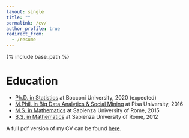 ```yaml
---
layout: single
title: ""
permalink: /cv/
author_profile: true
redirect_from:
  - /resume
---
```


{% include base_path %}

Education
======
* [Ph.D. in Statistics](https://www.unibocconi.eu/wps/wcm/connect/Bocconi/SitoPubblico_EN/Navigation+Tree/Home/Programs/PhD/PhD+in+Statistics/PhD+in+Statistics) at Bocconi University, 2020 (expected)
* [M.Phil. in Big Data Analytics & Social Mining](https://masterbigdata.it/) at Pisa University, 2016
* [M.S. in Mathematics](https://www.mat.uniroma1.it/didattica/corsi-di-laurea/matematica-magistrale) at Sapienza University of Rome, 2015
* [B.S. in Mathematics](https://www.mat.uniroma1.it/didattica/corsi-di-laurea/matematica-triennale) at Sapienza University of Rome, 2012

A full pdf version of my CV can be found [here](https://martacatalano.github.io/files/MartaCatalano_CV_Feb2019.pdf).

<!-- Teaching
======
 <ul>{% for post in site.teaching %} 
    {% include archive-single-cv.html %}
  {% endfor %}</ul> -->
  

